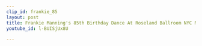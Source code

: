 ```yaml
---
clip_id: frankie_85
layout: post
title: Frankie Manning's 85th Birthday Dance At Roseland Ballroom NYC May 1999
youtube_id: l-BUISjUx8U

---
```



